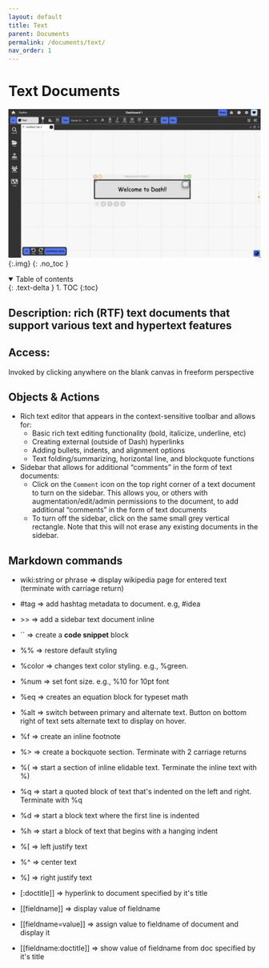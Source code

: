 ```yaml
---
layout: default
title: Text
parent: Documents
permalink: /documents/text/
nav_order: 1
---
```


# Text Documents

![](../../assets/images/environment/text_doc.png){:.img}
{: .no_toc }

<details open markdown="block">
  <summary>
    Table of contents
  </summary>
  {: .text-delta }
1. TOC
{:toc}
</details>

## Description: rich (RTF) text documents that support various text and hypertext features

## Access:

Invoked by clicking anywhere on the blank canvas in freeform perspective

## Objects & Actions

- Rich text editor that appears in the context-sensitive toolbar and allows for:
  - Basic rich text editing functionality (bold, italicize, underline, etc)
  - Creating external (outside of Dash) hyperlinks
  - Adding bullets, indents, and alignment options
  - Text folding/summarizing, horizontal line, and blockquote functions
- Sidebar that allows for additional “comments” in the form of text documents:
  - Click on the `Comment` icon on the top right corner of a text document to turn on the sidebar. This allows you, or others with augmentation/edit/admin permissions to the document, to add additional “comments” in the form of text documents
  - To turn off the sidebar, click on the same small grey vertical rectangle. Note that this will not erase any existing documents in the sidebar.

## Markdown commands

- wiki:string or phrase => display wikipedia page for entered text (terminate with carriage return)
- #tag => add hashtag metadata to document. e.g, #idea
- \>> => add a sidebar text document inline
- \`\` => create a **code snippet** block

- %% => restore default styling
- %color => changes text color styling. e.g., %green.
- %num => set font size. e.g., %10 for 10pt font
- %eq => creates an equation block for typeset math
- %alt => switch between primary and alternate text. Button on bottom right of text sets alternate text to display on hover.
- %f => create an inline footnote
- %> => create a bockquote section. Terminate with 2 carriage returns
- %( => start a section of inline elidable text. Terminate the inline text with %)
- %q => start a quoted block of text that's indented on the left and right. Terminate with %q
- %d => start a block text where the first line is indented
- %h => start a block of text that begins with a hanging indent
- %[ => left justify text
- %^ => center text
- %] => right justify text
- [:doctitle]] => hyperlink to document specified by it's title
- [[fieldname]] => display value of fieldname
- [[fieldname=value]] => assign value to fieldname of document and display it
- [[fieldname:doctitle]] => show value of fieldname from doc specified by it's title
